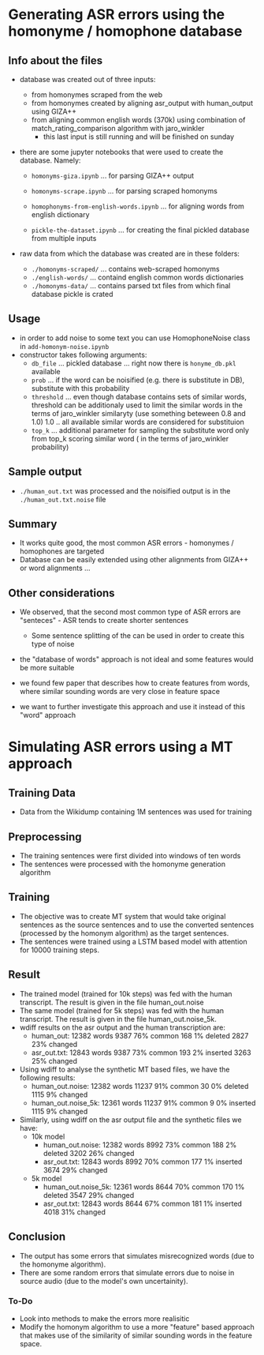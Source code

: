 # Generating ASR errors using the homonyme / homophone database

## Info about the files

* database was created out of three inputs:
    * from homonymes scraped from the web
    * from homonymes created by aligning asr_output with human_output using GIZA++
    * from aligning common english words (370k) using combination of match_rating_comparison algorithm with jaro_winkler
        * this last input is still running and will be finished on sunday
        
* there are some jupyter notebooks that were used to create the database. Namely:
    * `homonyms-giza.ipynb`  ... for parsing GIZA++ output
    * `homonyms-scrape.ipynb` ... for parsing scraped homonyms
    * `homophonyms-from-english-words.ipynb` ... for aligning words from english dictionary
    
    * `pickle-the-dataset.ipynb` ... for creating the final pickled database from multiple inputs
    
* raw data from which the database was created are in these folders:
    * `./homonyms-scraped/` ... contains web-scraped homonyms
    * `./english-words/` ... containd english common words dictionaries
    * `./homonyms-data/` ... contains parsed txt files from which final database pickle is crated
    
## Usage
* in order to add noise to some text you can use HomophoneNoise class in `add-homonym-noise.ipynb`
* constructor takes following arguments:
    * `db_file` ... pickled database ... right now there is `honyme_db.pkl` available
    * `prob` ...  if the word can be noisified (e.g. there is substitute in DB), substitute with this probability
    * `threshold` ... even though database contains sets of similar words, threshold can be additionaly used to limit the similar words in the terms of jaro_winkler similaryty (use something beteween 0.8 and 1.0) 1.0 .. all available similar words are considered for substituion
    * `top_k` ... additional parameter for sampling the substitute word only from top_k scoring similar word ( in the terms of jaro_winkler probability)
    
    
    
 ## Sample output
 * `./human_out.txt` was processed and the noisified output is in the `./human_out.txt.noise` file
 
 
 ## Summary
 * It works quite good, the most common ASR errors - homonymes / homophones are targeted
 * Database can be easily extended using other alignments from GIZA++ or word alignments ...
 
 ## Other considerations
 * We observed, that the second most common type of ASR errors are "senteces" - ASR tends to create shorter sentences
     * Some sentence splitting of the can be used in order to create this type of noise
     
  
 * the "database of words" approach is not ideal and some features would be more suitable
 * we found few paper that describes how to create features from words, where similar sounding words are very close in feature space
 * we want to further investigate this approach and use it instead of this "word" approach
 
 # Simulating ASR errors using a MT approach
 
 ## Training Data 
 * Data from the Wikidump containing 1M sentences was used for training
 
 ## Preprocessing 
 * The training sentences were first divided into windows of ten words
 * The sentences were processed with the homonyme generation algorithm
 
 ## Training
 * The objective was to create MT system that would take original sentences as the source sentences and to use the converted sentences (processed by the homonym algorithm) as the target sentences.
 * The sentences were trained using a LSTM based model with attention for 10000 training steps.
 
 ## Result
 * The trained model (trained for 10k steps) was fed with the human transcript. The result is given in the file human_out.noise
 * The same model (trained for 5k steps) was fed with the human transcript. The result is given in the file human_out.noise_5k.
 * wdiff results on the asr output and the human transcription are:
   * human_out: 12382 words  9387 76% common  168 1% deleted  2827 23% changed
   * asr_out.txt: 12843 words  9387 73% common  193 2% inserted  3263 25% changed
 * Using wdiff to analyse the synthetic MT based files, we have the following results:
   * human_out.noise: 12382 words  11237 91% common  30 0% deleted  1115 9% changed
   * human_out.noise_5k: 12361 words  11237 91% common  9 0% inserted  1115 9% changed
 * Similarly, using wdiff on the asr output file and the synthetic files we have:
   * 10k model
      * human_out.noise: 12382 words  8992 73% common  188 2% deleted  3202 26% changed
      * asr_out.txt: 12843 words  8992 70% common  177 1% inserted  3674 29% changed
   * 5k model
      * human_out.noise_5k: 12361 words  8644 70% common  170 1% deleted  3547 29% changed
      * asr_out.txt: 12843 words  8644 67% common  181 1% inserted  4018 31% changed

 
 ## Conclusion
 * The output has some errors that simulates misrecognized words (due to the homonyme algorithm).
 * There are some random errors that simulate errors due to noise in source audio (due to the model's own uncertainity).

 
 ### To-Do
 * Look into methods to make the errors more realisitic
 * Modify the homonym algorithm to use a more "feature" based approach that makes use of the similarity of similar sounding words in the feature space.
 

